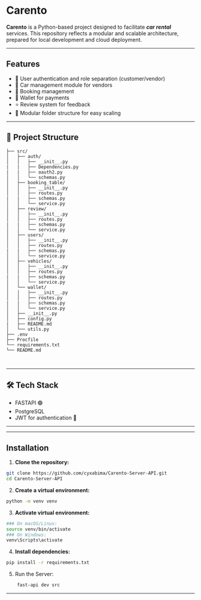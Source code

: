 # Carento

**Carento** is a Python-based project designed to facilitate ***car rental*** services.
This repository reflects a modular and scalable architecture, prepared for local 
development and cloud deployment.

---
## Features

- 🔐 User authentication and role separation (customer/vendor)
- 🚗 Car management module for vendors
- 📅 Booking management
- 💼 Wallet for payments
- ⭐ Review system for feedback
- 🔧 Modular folder structure for easy scaling

---
## 📁 Project Structure
```
├── src/
│   ├── auth/
│   │   ├── __init__.py
|   |   ├── Dependencies.py
|   |   ├── oauth2.py
│   │   └── schemas.py
│   ├── booking_table/
│   │   ├── __init__.py
│   │   ├── routes.py
|   |   ├── schemas.py
│   │   └── service.py
│   ├── review/
│   │   ├── __init__.py
│   │   ├── routes.py
|   |   ├── schemas.py
│   │   └── service.py
│   ├── users/
│   │   ├── __init__.py
│   │   ├── routes.py
|   |   ├── schemas.py
│   │   └── service.py
│   ├── vehicles/
│   │   ├── __init__.py
│   │   ├── routes.py
|   |   ├── schemas.py
│   │   └── service.py
│   └── wallet/
│   │   ├── __init__.py
│   │   ├── routes.py
|   |   ├── schemas.py
│   │   └── service.py
│   ├── __init__.py
│   ├── config.py
|   ├── README.md
│   └── utils.py
├── .env
├── Procfile
└── requirements.txt
└── README.md



```

---


## 🛠️ Tech Stack

- FASTAPI 🟢
- PostgreSQL
- JWT for authentication 🔑

---



---

## Installation

1. **Clone the repository:**

```bash
git clone https://github.com/cyxabima/Carento-Server-API.git
cd Carento-Server-API
```

2. **Create a virtual environment:**
```bash
python -m venv venv
```
3. **Activate virtual environment:**
```bash
### On macOS/Linux:
source venv/bin/activate
### On Windows:
venv\Scripts\activate
```

4. **Install dependencies:**
```bash
pip install -r requirements.txt
```
5. Run the Server:
``` bash 
    fast-api dev src
```
---
